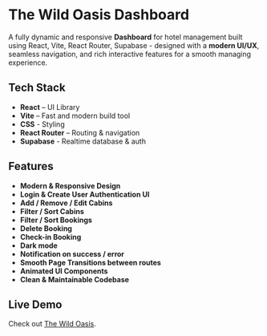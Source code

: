 # The Wild Oasis Dashboard
A fully dynamic and responsive **Dashboard** for hotel management built using React, Vite, React Router, Supabase - designed with a **modern UI/UX**, seamless navigation, and rich interactive features for a smooth managing experience.
## Tech Stack
- **React** – UI Library
- **Vite** – Fast and modern build tool
- **CSS** - Styling
- **React Router** – Routing & navigation
- **Supabase** - Realtime database & auth
## Features
- **Modern & Responsive Design**
- **Login & Create User Authentication UI**
- **Add / Remove / Edit Cabins**
- **Filter / Sort Cabins**
- **Filter / Sort Bookings**
- **Delete Booking**
- **Check-in Booking**
- **Dark mode**
- **Notification on success / error**
- **Smooth Page Transitions between routes**
- **Animated UI Components**
- **Clean & Maintainable Codebase**
## Live Demo
Check out [The Wild Oasis]((https://final-dashboard-sigma.vercel.app/)).

